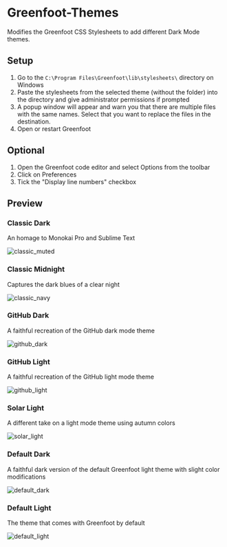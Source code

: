 # Greenfoot-Themes
Modifies the Greenfoot CSS Stylesheets to add different Dark Mode themes.

## Setup
1. Go to the `C:\Program Files\Greenfoot\lib\stylesheets\` directory on Windows
2. Paste the stylesheets from the selected theme (without the folder) into the directory and give administrator permissions if prompted
3. A popup window will appear and warn you that there are multiple files with the same names. Select that you want to replace the files in the destination.
4. Open or restart Greenfoot

## Optional
1. Open the Greenfoot code editor and select Options from the toolbar
2. Click on Preferences
3. Tick the "Display line numbers" checkbox

## Preview
### Classic Dark
An homage to Monokai Pro and Sublime Text

![classic_muted](https://user-images.githubusercontent.com/52415147/194774263-a596ba0c-3c24-4323-b051-efc2feda3aac.png)

### Classic Midnight
Captures the dark blues of a clear night

![classic_navy](https://user-images.githubusercontent.com/52415147/194774280-52a1bf28-530d-46c1-831c-d0a5938a9881.png)

### GitHub Dark
A faithful recreation of the GitHub dark mode theme

![github_dark](https://user-images.githubusercontent.com/52415147/194779756-dcc7ff99-a156-4379-8376-ad8d0051de1a.png)

### GitHub Light
A faithful recreation of the GitHub light mode theme

![github_light](https://user-images.githubusercontent.com/52415147/194778605-521457b7-eb3d-435d-a11f-2adf80639a90.png)

### Solar Light
A different take on a light mode theme using autumn colors

![solar_light](https://user-images.githubusercontent.com/52415147/194794109-9ce2f7ae-a1da-4670-9da9-c58d23c58d94.png)

### Default Dark
A faithful dark version of the default Greenfoot light theme with slight color modifications

![default_dark](https://user-images.githubusercontent.com/52415147/194780317-c9445285-a30f-45b4-b0be-faa4552e68f1.png)

### Default Light
The theme that comes with Greenfoot by default

![default_light](https://user-images.githubusercontent.com/52415147/194777105-c8295d07-6a72-4815-8524-020ba187c4ce.png)
